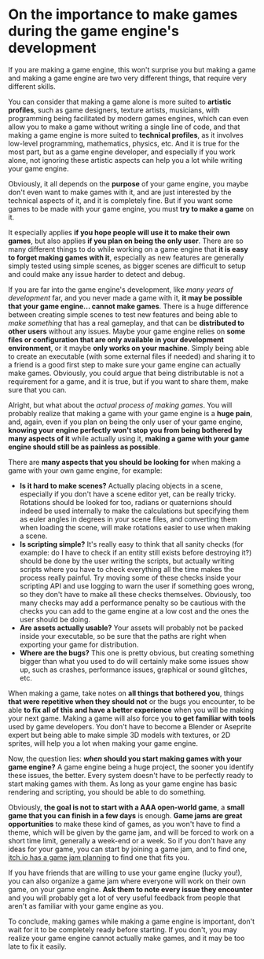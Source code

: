 # On the importance to make games during the game engine's development
If you are making a game engine, this won't surprise you but making a game and making a game engine are two very different things, that require very different skills.

You can consider that making a game alone is more suited to **artistic profiles**, such as game designers, texture artists, musicians, with programming being facilitated by modern games engines, which can even allow you to make a game without writing a single line of code, and that making a game engine is more suited to **technical profiles**, as it involves low-level programming, mathematics, physics, etc. And it is true for the most part, but as a game engine developer, and especially if you work alone, not ignoring these artistic aspects can help you a lot while writing your game engine.

Obviously, it all depends on the **purpose** of your game engine, you maybe don't even want to make games with it, and are just interested by the technical aspects of it, and it is completely fine. But if you want some games to be made with your game engine, you must **try to make a game** on it.

It especially applies **if you hope people will use it to make their own games**, but also applies **if you plan on being the only user**. There are so many different things to do while working on a game engine that **it is easy to forget making games with it**, especially as new features are generally simply tested using simple scenes, as bigger scenes are difficult to setup and could make any issue harder to detect and debug.

If you are far into the game engine's development, like *many years of development* far, and you never made a game with it, **it may be possible that your game engine... cannot make games**. There is a huge difference between creating simple scenes to test new features and being able to *make something* that has a real gameplay, and that can be **distributed to other users** without any issues. Maybe your game engine relies on **some files or configuration that are only available in your development environment**, or it maybe **only works on your machine**. Simply being able to create an executable (with some external files if needed) and sharing it to a friend is a good first step to make sure your game engine can actually make games. Obviously, you could argue that being distributable is not a requirement for a game, and it is true, but if you want to share them, make sure that you can.

Alright, but what about the *actual process of making games*. You will probably realize that making a game with your game engine is a **huge pain**, and, again, even if you plan on being the only user of your game engine, **knowing your engine perfectly won't stop you from being bothered by many aspects of it** while actually using it, **making a game with your game engine should still be as painless as possible**.

There are **many aspects that you should be looking for** when making a game with your own game engine, for example:
- **Is it hard to make scenes?** Actually placing objects in a scene, especially if you don't have a scene editor yet, can be really tricky. Rotations should be looked for too, radians or quaternions should indeed be used internally to make the calculations but specifying them as euler angles in degrees in your scene files, and converting them when loading the scene, will make rotations easier to use when making a scene.
- **Is scripting simple?** It's really easy to think that all sanity checks (for example: do I have to check if an entity still exists before destroying it?) should be done by the user writing the scripts, but actually writing scripts where you have to check everything all the time makes the process really painful. Try moving some of these checks inside your scripting API and use logging to warn the user if something goes wrong, so they don't have to make all these checks themselves. Obviously, too many checks may add a performance penalty so be cautious with the checks you can add to the game engine at a low cost and the ones the user should be doing.
- **Are assets actually usable?** Your assets will probably not be packed inside your executable, so be sure that the paths are right when exporting your game for distribution.
- **Where are the bugs?** This one is pretty obvious, but creating something bigger than what you used to do will certainly make some issues show up, such as crashes, performance issues, graphical or sound glitches, etc.

When making a game, take notes on **all things that bothered you**, things **that were repetitive when they should not** or the bugs you encounter, to be able **to fix all of this and have a better experience** when you will be making your next game. Making a game will also force you **to get familiar with tools** used by game developers. You don't have to become a Blender or Aseprite expert but being able to make simple 3D models with textures, or 2D sprites, will help you a lot when making your game engine.

Now, the question lies: ***when* should you start making games with your game engine?** A game engine being a huge project, the sooner you identify these issues, the better. Every system doesn't have to be perfectly ready to start making games with them. As long as your game engine has basic rendering and scripting, you should be able to do something.

Obviously, **the goal is not to start with a AAA open-world game**, a **small game that you can finish in a few days** is enough. **Game jams are great opportunities** to make these kind of games, as you won't have to find a theme, which will be given by the game jam, and will be forced to work on a short time limit, generally a week-end or a week. So if you don't have any ideas for your game, you can start by joining a game jam, and to find one, [itch.io has a game jam planning](https://itch.io/jams) to find one that fits you.

If you have friends that are willing to use your game engine (lucky you!), you can also organize a game jam where everyone will work on their own game, on your game engine. **Ask them to note every issue they encounter** and you will probably get a lot of very useful feedback from people that aren't as familiar with your game engine as you.

To conclude, making games while making a game engine is important, don't wait for it to be completely ready before starting. If you don't, you may realize your game engine cannot actually make games, and it may be too late to fix it easily.